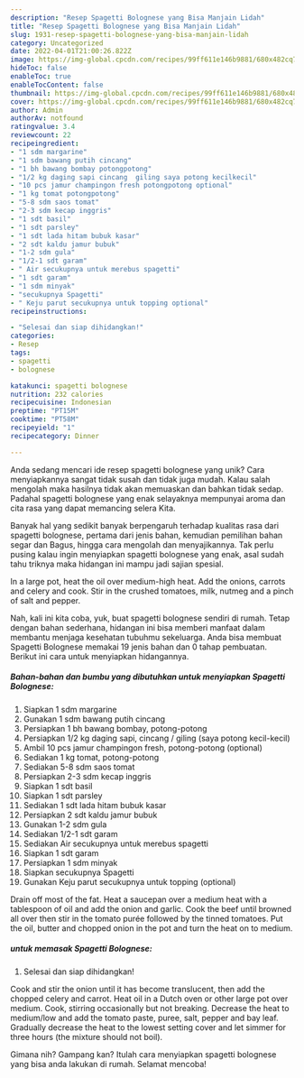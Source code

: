 ```yaml
---
description: "Resep Spagetti Bolognese yang Bisa Manjain Lidah"
title: "Resep Spagetti Bolognese yang Bisa Manjain Lidah"
slug: 1931-resep-spagetti-bolognese-yang-bisa-manjain-lidah
category: Uncategorized
date: 2022-04-01T21:00:26.822Z
image: https://img-global.cpcdn.com/recipes/99ff611e146b9881/680x482cq70/spagetti-bolognese-foto-resep-utama.jpg
hideToc: false
enableToc: true
enableTocContent: false
thumbnail: https://img-global.cpcdn.com/recipes/99ff611e146b9881/680x482cq70/spagetti-bolognese-foto-resep-utama.jpg
cover: https://img-global.cpcdn.com/recipes/99ff611e146b9881/680x482cq70/spagetti-bolognese-foto-resep-utama.jpg
author: Admin
authorAv: notfound
ratingvalue: 3.4
reviewcount: 22
recipeingredient:
- "1 sdm margarine"
- "1 sdm bawang putih cincang"
- "1 bh bawang bombay potongpotong"
- "1/2 kg daging sapi cincang  giling saya potong kecilkecil"
- "10 pcs jamur champingon fresh potongpotong optional"
- "1 kg tomat potongpotong"
- "5-8 sdm saos tomat"
- "2-3 sdm kecap inggris"
- "1 sdt basil"
- "1 sdt parsley"
- "1 sdt lada hitam bubuk kasar"
- "2 sdt kaldu jamur bubuk"
- "1-2 sdm gula"
- "1/2-1 sdt garam"
- " Air secukupnya untuk merebus spagetti"
- "1 sdt garam"
- "1 sdm minyak"
- "secukupnya Spagetti"
- " Keju parut secukupnya untuk topping optional"
recipeinstructions:

- "Selesai dan siap dihidangkan!"
categories:
- Resep
tags:
- spagetti
- bolognese

katakunci: spagetti bolognese 
nutrition: 232 calories
recipecuisine: Indonesian
preptime: "PT15M"
cooktime: "PT58M"
recipeyield: "1"
recipecategory: Dinner

---
```





Anda sedang mencari ide resep spagetti bolognese yang unik? Cara menyiapkannya sangat tidak susah dan tidak juga mudah. Kalau salah mengolah maka hasilnya tidak akan memuaskan dan bahkan tidak sedap. Padahal spagetti bolognese yang enak selayaknya mempunyai aroma dan cita rasa yang dapat memancing selera Kita.





Banyak hal yang sedikit banyak berpengaruh terhadap kualitas rasa dari spagetti bolognese, pertama dari jenis bahan, kemudian pemilihan bahan segar dan Bagus, hingga cara mengolah dan menyajikannya. Tak perlu pusing kalau ingin menyiapkan spagetti bolognese yang enak,      asal sudah tahu triknya maka hidangan ini mampu jadi sajian spesial.














In a large pot, heat the oil over medium-high heat. Add the onions, carrots and celery and cook. Stir in the crushed tomatoes, milk, nutmeg and a pinch of salt and pepper.






Nah, kali ini kita coba, yuk, buat spagetti bolognese sendiri di rumah. Tetap dengan bahan sederhana, hidangan ini bisa memberi manfaat dalam membantu menjaga kesehatan tubuhmu sekeluarga. Anda bisa membuat Spagetti Bolognese memakai 19 jenis bahan dan 0 tahap pembuatan. Berikut ini cara untuk menyiapkan hidangannya.

<!--inarticleads1-->

##### Bahan-bahan dan bumbu yang dibutuhkan untuk menyiapkan Spagetti Bolognese:

1. Siapkan 1 sdm margarine
1. Gunakan 1 sdm bawang putih cincang
1. Persiapkan 1 bh bawang bombay, potong-potong
1. Persiapkan 1/2 kg daging sapi, cincang / giling (saya potong kecil-kecil)
1. Ambil 10 pcs jamur champingon fresh, potong-potong (optional)
1. Sediakan 1 kg tomat, potong-potong
1. Sediakan 5-8 sdm saos tomat
1. Persiapkan 2-3 sdm kecap inggris
1. Siapkan 1 sdt basil
1. Siapkan 1 sdt parsley
1. Sediakan 1 sdt lada hitam bubuk kasar
1. Persiapkan 2 sdt kaldu jamur bubuk
1. Gunakan 1-2 sdm gula
1. Sediakan 1/2-1 sdt garam
1. Sediakan  Air secukupnya untuk merebus spagetti
1. Siapkan 1 sdt garam
1. Persiapkan 1 sdm minyak
1. Siapkan secukupnya Spagetti
1. Gunakan  Keju parut secukupnya untuk topping (optional)


Drain off most of the fat. Heat a saucepan over a medium heat with a tablespoon of oil and add the onion and garlic. Cook the beef until browned all over then stir in the tomato purée followed by the tinned tomatoes. Put the oil, butter and chopped onion in the pot and turn the heat on to medium. 

<!--inarticleads2-->

#####  untuk memasak Spagetti Bolognese:


1. Selesai dan siap dihidangkan!

Cook and stir the onion until it has become translucent, then add the chopped celery and carrot. Heat oil in a Dutch oven or other large pot over medium. Cook, stirring occasionally but not breaking. Decrease the heat to medium/low and add the tomato paste, puree, salt, pepper and bay leaf. Gradually decrease the heat to the lowest setting cover and let simmer for three hours (the mixture should not boil). 

Gimana nih? Gampang kan? Itulah cara menyiapkan spagetti bolognese yang bisa anda lakukan di rumah. Selamat mencoba!
